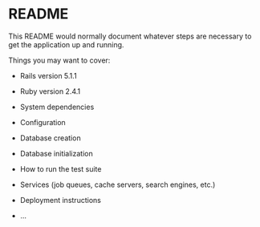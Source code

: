 # README

This README would normally document whatever steps are necessary to get the
application up and running.

Things you may want to cover:
* Rails version
5.1.1

* Ruby version
2.4.1

* System dependencies

* Configuration

* Database creation

* Database initialization

* How to run the test suite

* Services (job queues, cache servers, search engines, etc.)

* Deployment instructions

* ...

